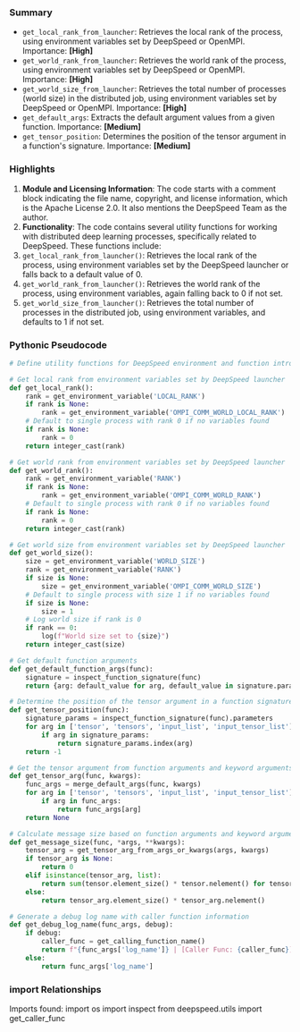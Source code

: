 

### Summary



* `get_local_rank_from_launcher`: Retrieves the local rank of the process, using environment variables set by DeepSpeed or OpenMPI. Importance: **[High]**
* `get_world_rank_from_launcher`: Retrieves the world rank of the process, using environment variables set by DeepSpeed or OpenMPI. Importance: **[High]**
* `get_world_size_from_launcher`: Retrieves the total number of processes (world size) in the distributed job, using environment variables set by DeepSpeed or OpenMPI. Importance: **[High]**
* `get_default_args`: Extracts the default argument values from a given function. Importance: **[Medium]**
* `get_tensor_position`: Determines the position of the tensor argument in a function's signature. Importance: **[Medium]**

### Highlights



1. **Module and Licensing Information**: The code starts with a comment block indicating the file name, copyright, and license information, which is the Apache License 2.0. It also mentions the DeepSpeed Team as the author.
2. **Functionality**: The code contains several utility functions for working with distributed deep learning processes, specifically related to DeepSpeed. These functions include:
3. `get_local_rank_from_launcher()`: Retrieves the local rank of the process, using environment variables set by the DeepSpeed launcher or falls back to a default value of 0.
4. `get_world_rank_from_launcher()`: Retrieves the world rank of the process, using environment variables, again falling back to 0 if not set.
5. `get_world_size_from_launcher()`: Retrieves the total number of processes in the distributed job, using environment variables, and defaults to 1 if not set.

### Pythonic Pseudocode

```python
# Define utility functions for DeepSpeed environment and function introspection

# Get local rank from environment variables set by DeepSpeed launcher
def get_local_rank():
    rank = get_environment_variable('LOCAL_RANK')
    if rank is None:
        rank = get_environment_variable('OMPI_COMM_WORLD_LOCAL_RANK')
    # Default to single process with rank 0 if no variables found
    if rank is None:
        rank = 0
    return integer_cast(rank)

# Get world rank from environment variables set by DeepSpeed launcher
def get_world_rank():
    rank = get_environment_variable('RANK')
    if rank is None:
        rank = get_environment_variable('OMPI_COMM_WORLD_RANK')
    # Default to single process with rank 0 if no variables found
    if rank is None:
        rank = 0
    return integer_cast(rank)

# Get world size from environment variables set by DeepSpeed launcher
def get_world_size():
    size = get_environment_variable('WORLD_SIZE')
    rank = get_environment_variable('RANK')
    if size is None:
        size = get_environment_variable('OMPI_COMM_WORLD_SIZE')
    # Default to single process with size 1 if no variables found
    if size is None:
        size = 1
    # Log world size if rank is 0
    if rank == 0:
        log(f"World size set to {size}")
    return integer_cast(size)

# Get default function arguments
def get_default_function_args(func):
    signature = inspect_function_signature(func)
    return {arg: default_value for arg, default_value in signature.parameters.items() if default_value is not NO_DEFAULT}

# Determine the position of the tensor argument in a function signature
def get_tensor_position(func):
    signature_params = inspect_function_signature(func).parameters
    for arg in ['tensor', 'tensors', 'input_list', 'input_tensor_list']:
        if arg in signature_params:
            return signature_params.index(arg)
    return -1

# Get the tensor argument from function arguments and keyword arguments
def get_tensor_arg(func, kwargs):
    func_args = merge_default_args(func, kwargs)
    for arg in ['tensor', 'tensors', 'input_list', 'input_tensor_list']:
        if arg in func_args:
            return func_args[arg]
    return None

# Calculate message size based on function arguments and keyword arguments
def get_message_size(func, *args, **kwargs):
    tensor_arg = get_tensor_arg_from_args_or_kwargs(args, kwargs)
    if tensor_arg is None:
        return 0
    elif isinstance(tensor_arg, list):
        return sum(tensor.element_size() * tensor.nelement() for tensor in tensor_arg)
    else:
        return tensor_arg.element_size() * tensor_arg.nelement()

# Generate a debug log name with caller function information
def get_debug_log_name(func_args, debug):
    if debug:
        caller_func = get_calling_function_name()
        return f"{func_args['log_name']} | [Caller Func: {caller_func}]"
    else:
        return func_args['log_name']
```


### import Relationships

Imports found:
import os
import inspect
from deepspeed.utils import get_caller_func